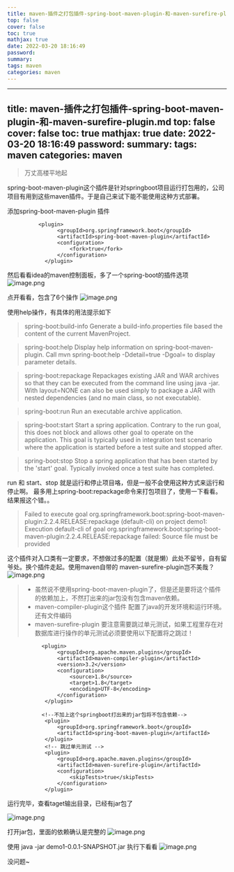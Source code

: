 ```yaml
---
title: maven-插件之打包插件-spring-boot-maven-plugin-和-maven-surefire-plugin.md
top: false
cover: false
toc: true
mathjax: true
date: 2022-03-20 18:16:49
password:
summary:
tags: maven
categories: maven
---
```

---
title: maven-插件之打包插件-spring-boot-maven-plugin-和-maven-surefire-plugin.md
top: false
cover: false
toc: true
mathjax: true
date: 2022-03-20 18:16:49
password:
summary:
tags: maven
categories: maven
---
>万丈高楼平地起

spring-boot-maven-plugin这个插件是针对springboot项目运行打包用的，公司项目有用到这些maven插件。于是自己来试下能不能使用这种方式部署。

添加spring-boot-maven-plugin 插件
~~~
          <plugin>
                <groupId>org.springframework.boot</groupId>
                <artifactId>spring-boot-maven-plugin</artifactId>
                <configuration>
                    <fork>true</fork>
                </configuration>
            </plugin>
~~~

然后看看idea的maven控制面板，多了一个spring-boot的插件选项
![image.png](https://upload-images.jianshu.io/upload_images/13965490-20817431352ffd04.png?imageMogr2/auto-orient/strip%7CimageView2/2/w/1240)

点开看看，包含了6个操作
![image.png](https://upload-images.jianshu.io/upload_images/13965490-65eeaf8ea96e7583.png?imageMogr2/auto-orient/strip%7CimageView2/2/w/1240)


使用help操作，有具体的用法提示如下


>spring-boot:build-info
  Generate a build-info.properties file based the content of the 
  current
  MavenProject.

>spring-boot:help
  Display help information on spring-boot-maven-plugin.
  Call mvn spring-boot:help -Ddetail=true -Dgoal=<goal-name> to display
  parameter details.

>spring-boot:repackage
  Repackages existing JAR and WAR archives so that they can be executed from the
  command line using java -jar. With layout=NONE can also be used simply to
  package a JAR with nested dependencies (and no main class, so not executable).

>spring-boot:run
  Run an executable archive application.

>spring-boot:start
  Start a spring application. Contrary to the run goal, this does not block and
  allows other goal to operate on the application. This goal is typically used
  in integration test scenario where the application is started before a test
  suite and stopped after.

>spring-boot:stop
  Stop a spring application that has been started by the 'start' goal. Typically
  invoked once a test suite has completed.


run 和 start、stop  就是运行和停止项目咯，但是一般不会使用这种方式来运行和停止啊。
最多用上spring-boot:repackage命令来打包项目了，使用一下看看。结果报这个错。。
>Failed to execute goal org.springframework.boot:spring-boot-maven-plugin:2.2.4.RELEASE:repackage (default-cli) on project demo1: Execution default-cli of goal org.springframework.boot:spring-boot-maven-plugin:2.2.4.RELEASE:repackage failed: Source file must be provided

这个插件对入口类有一定要求，不想做过多的配置（就是懒）此处不留爷，自有留爷处。换个插件走起。使用maven自带的 maven-surefire-plugin岂不美哉？
![image.png](https://upload-images.jianshu.io/upload_images/13965490-348d8f11a44c0040.png?imageMogr2/auto-orient/strip%7CimageView2/2/w/1240)

>- 虽然说不使用spring-boot-maven-plugin了，但是还是要将这个插件的依赖加上，不然打出来的jar包没有包含maven依赖。
>- maven-compiler-plugin这个插件 配置了java的开发环境和运行环境。还有文件编码
>- maven-surefire-plugin 要注意需要跳过单元测试，如果工程里存在对数据库进行操作的单元测试必须要使用以下配置将之跳过！
~~~
           <plugin>
                <groupId>org.apache.maven.plugins</groupId>
                <artifactId>maven-compiler-plugin</artifactId>
                <version>3.2</version>
                <configuration>
                    <source>1.8</source>
                    <target>1.8</target>
                    <encoding>UTF-8</encoding>
                </configuration>
            </plugin>

           <!--不加上这个springboot打出来的jar包将不包含依赖-->
            <plugin>
                <groupId>org.springframework.boot</groupId>
                <artifactId>spring-boot-maven-plugin</artifactId>
            </plugin>
            <!-- 跳过单元测试 -->
            <plugin>
                <groupId>org.apache.maven.plugins</groupId>
                <artifactId>maven-surefire-plugin</artifactId>
                <configuration>
                    <skipTests>true</skipTests>
                </configuration>
            </plugin>

~~~
运行完毕，查看taget输出目录，已经有jar包了

![image.png](https://upload-images.jianshu.io/upload_images/13965490-755e2a8225808f4f.png?imageMogr2/auto-orient/strip%7CimageView2/2/w/1240)


打开jar包，里面的依赖确认是完整的
![image.png](https://upload-images.jianshu.io/upload_images/13965490-f4827e93e8bb9473.png?imageMogr2/auto-orient/strip%7CimageView2/2/w/1240)

使用 java -jar demo1-0.0.1-SNAPSHOT.jar 执行下看看
![image.png](https://upload-images.jianshu.io/upload_images/13965490-74d0af923a638f8e.png?imageMogr2/auto-orient/strip%7CimageView2/2/w/1240)

没问题~

